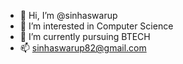 - 👋 Hi, I’m @sinhaswarup
- 👀 I’m interested in Computer Science
- 🌱 I’m currently pursuing BTECH 
- 📫 sinhaswarup82@gmail.com

<!---
sinhaswarup/sinhaswarup is a ✨ special ✨ repository because its `README.md` (this file) appears on your GitHub profile.
You can click the Preview link to take a look at your changes.
--->
